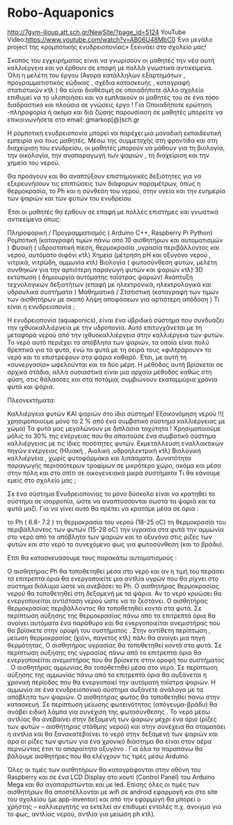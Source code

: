 # Robo-Aquaponics
http://7gym-ilioup.att.sch.gr/NewSite/?page_id=5124
YouTube Video:https://www.youtube.com/watch?v=AB06U48MbC0
Ένα μεγάλο project της «ρομποτικής  ενυδρειοπονίας» ξεκινάει στο σχολείο μας!

Σκοπός του εγχειρήματος είναι να γνωρίσουν οι μαθητές την νέα αυτή καλλιέργεια και να έρθουν σε επαφή με πολλά γνωστικά αντικείμενα. Όλη η μελέτη του έργου (Αγορά κατάλληλων εξαρτημάτων , προγραμματιστικός κώδικας , σχέδια κατασκευής , καταγραφή στατιστικών κτλ ) θα είναι διαθέσιμή σε οποιαδήποτε άλλο σχολείο επιθυμεί να το υλοποιήσει και να εμπλακούν οι μαθητές του σε ένα τόσο διαδραστικό και πλούσιο σε γνώσεις έργο ! Για Οποιαδήποτε ερώτηση -πληροφορία ή ακόμα και διά ζώσης παρουσίαση σε μαθητές μπορείτε να επικοινωνήσετε στο email: gmarkop[@]sch.gr

Η ρομποτική ενυδρειοπονία μπορεί να παρέχει μια μοναδική εκπαιδευτική εμπειρία για τους μαθητές. Μέσω της συμμετοχής στη φροντίδα και στη διαχείριση του ενυδρείου, οι μαθητές μπορούν να μάθουν για τη βιολογία, την οικολογία, την αναπαραγωγή των ψαριών , τη διαχείριση και την χημεία του νερού.

 Θα προάγουν και θα  αναπτύξουν  επιστημονικές δεξιότητες για να εξερευνήσουν τις επιπτώσεις των διάφορων παραμέτρων, όπως η θερμοκρασία, το Ph και η σύνθεση του νερού, στην υγεία και την ευημερία των ψαριών και των φυτών του ενυδρείου.

Έτσι οι μαθητές θα έρθουν σε επαφή με πολλές επιστήμες και γνωστικά αντικείμενα όπως:

Πληροφορική / Προγραμματισμός  ( Arduino C++,  Raspberry Pi Python)
Ρομποτική (καταγραφή τιμών πάνω από 10 αισθητήρων και αυτοματισμών )
Φυσική ( υδροστατική πίεση, θερμοκρασία ,υγρασία  περιβάλλοντος και νερού,  αυτόματο σιφόνι κτλ)
Χημεία (μέτρηση pH και οξυγόνο νερού  ,  νιτρικά,  νιτρώδη,  αμμωνία κτλ)
Βιολογία ( φωτοσύνθεση φυτών,  μελέτη συνθηκών για την αρτιότερη παραγωγή φυτών και ψαριών κτλ)
3D εκτύπωση ( δημιουργία αυτόματης ταΐστρας  ψαριών)
Ανάπτυξη τεχνολογικών δεξιοτήτων (επαφή με ηλεκτρονικά, ηλεκτρολογικά  και υδραυλικά συστήματα )
Μαθηματικά /  Στατιστική (καταγραφή των τιμών  των αισθητήρων  με σκοπό λήψη αποφάσεων για  αρτιότερη απόδοση )
Τι είναι η ενυδρειοπονία ;


Η ενυδρειοπονία (aquaponics), είναι ένα υβριδικό σύστημα που συνδυάζει την ιχθυοκαλλιέργεια με την υδροπονία. Αυτό επιτυγχάνεται με τη μεταφορά νερού από την ιχθυοκαλλιέργεια στην καλλιέργεια των φυτών. Το νερό αυτό περιέχει τα απόβλητα των ψαριών, τα οποία είναι πολύ θρεπτικά για τα φυτά, ενώ τα φυτά με τη σειρά τους «φιλτράρουν»  το νερό και το επιστρέφουν στα ψάρια καθαρό. Έτσι, με αυτή τη «συνεργασία» ωφελούνται και τα δύο μέρη. Η μέθοδος αυτή βρίσκεται σε αρχικά στάδια, αλλά ουσιαστικά είναι μια αρχαία μέθοδος καθώς στη φύση, στις θάλασσες και στα ποτάμια, συμβιώνουν εκατομμύρια χρόνια φυτά και ψάρια.

Πλεονεκτήματα:

Καλλιέργεια φυτών ΚΑΙ ψαριών στο ίδιο σύστημα!
Εξοικονόμηση νερού !!( χρησιμοποιούμε μόνο το 2 % από ένα συμβατικό σύστημα καλλιέργειας με χώμα)
Τα φυτά μας μεγαλώνουν με διπλάσια ταχύτητα !
Χρησιμοποιούμε μόλις το 30% της ενέργειας που θα απαιτούσε ένα συμβατικό σύστημα καλλιέργειας με τις ίδιες ποσότητες φυτών.
Εκμετάλλευση εναλλακτικών πηγών ενέργειας (Ηλιακή , Αιολική ,υδροηλεκτρική κτλ)
Βιολογική καλλιέργεια , χωρίς φυτοφάρμακα και λιπάσματα.
Δυνατότητα παραγωγής περισσότερων τροφίμων σε μικρότερο χώρο, ακόμα και μέσα στην πόλη και στο σπίτι σε οικογενειακά μικρά συστήματα
Τι θα κάνουμε εμείς στο σχολείο μας ;

Σε ένα σύστημα Ενυδρειοπονίας το μόνο δύσκολο είναι να κρατηθεί το σύστημα σε ισορροπία, ώστε να αναπτύσσονται σωστά τα ψαριά και τα φυτά μαζί. Για να γίνει αυτό θα πρέπει να κρατάμε μέσα σε όρια :

το Ph ( 6.8- 7.2 )
τη θερμοκρασία του νερού (18-25 oC)
τη θερμοκρασία του περιβάλλοντος των φυτών (15-28 oC)
την υγρασία στα φυτά
την αμμωνία στο νερό από τα απόβλητα των ψαριών και
το οξυγόνο στις ρίζες των φυτών και στο νερό
το συνεχόμενο φως για φωτοσύνθεση (και το βράδυ).

Ετσι θα κατασκευάσουμε τους παρακάτω αυτοματισμούς :

Ο αισθητήρας Ph θα τοποθετηθεί μέσα στο νερό και αν η τιμή του περάσει τα επιτρεπτά όρια θα ενεργοποιείτε μια αντλία υγρών που θα ρίχνει στο σύστημα διάλυμα ώστε να ανεβάσει το Ph.
Ο αισθητήρας θερμοκρασίας νερού θα τοποθετηθεί στη δεξαμενή με τα ψάρια. Αν το νερό κρυώσει θα ενεργοποιείται αντίσταση νερού ώστε να το ζεστάνει.
Ο αισθητήρας θερμοκρασίας περιβάλλοντος θα τοποθετηθεί κοντά στα φυτά. Σε περίπτωση αύξησης της θερμοκρασίας πάνω από τα επιτρεπτά όρια θα ανοίγει αυτόματα ένα παράθυρο και θα ενεργοποιείται ανεμιστήρας που θα βρίσκετε στην οροφή του συστήματος . Στην αντίθετη περίπτωση , μείωση θερμοκρασίας (χιόνι, παγετός κτλ) πάλι θα ανοίγει μια πηγή θερμότητας.
Ο αισθητήρας υγρασίας θα τοποθετηθεί κοντά στα φυτά. Σε περίπτωση αύξησης της υγρασίας πάνω από τα επιτρεπτά όρια θα ενεργοποιείται ανεμιστήρας που θα βρίσκετε στην οροφή του συστήματος .
Ο αισθητήρας αμμωνίας θα τοποθετηθεί μέσα στο νερό. Σε περίπτωση αύξησης της αμμωνίας πάνω από τα επιτρεπτά όρια θα αυξάνεται η χρονική περίοδος που θα ενεργοποιεί την αυτόματη ταΐστρα ψαριών. Η αμμωνία σε ένα ενυδρειοπονικό σύστημα αυξάνετε ανάλογα με τα απόβλητα των ψαριών.
Ο αισθητήρας φωτός θα τοποθετηθεί πάνω στην κατασκευή. Σε περίπτωση μείωσης φωτεινότητας (απόγευμα-βράδυ) θα ανάβει ειδική λάμπα για συνέχιση της φωτοσύνθεσης .
Το νερό μέσω αντλίας θα ανεβαίνει στην δεξαμενή των ψαριών μέχρι ένα όριο (ρίζες των φυτών – αισθητήρας στάθμης νερού) και στην συνέχεια θα σταματάει η αντλία και θα ξανακατεβαίνει το νερό στην δεξαμενή των ψαριών και άρα οι ρίζες των φυτών για ένα χρονικό διάστημα θα είναι στον αέρα περνώντας έτσι το απαραίτητο οξυγόνο .
Για όλα τα παραπάνω θα βάλουμε αισθητήρες που θα ελέγχουν τις τιμές μέσω Arduino.

Όλες οι τιμές των αισθητήρων θα καταγράφονται στην οθόνη του Raspberry και σε ένα LCD Display στο κουτί (Control Panel) του Arduino Mega και θα αναπαριστώνται και με led. Επίσης όλες οι τιμές των αισθητήρων θα αποστέλλονται με wifi σε android εφαρμογή και στο site του σχολείου (με app-inventor) και από την εφαρμογή θα μπορεί ο χρήστης – καλλιεργητής να εκτελεί αν επιθυμεί εντολές π.χ. άνοιγμα για το φως, αντλίας νερού, αντλία για μείωση ph κτλ).
